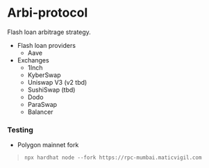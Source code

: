 # Arbi-protocol

Flash loan arbitrage strategy.

- Flash loan providers
    - Aave
- Exchanges
    - 1Inch
    - KyberSwap
    - Uniswap V3 (v2 tbd)
    - SushiSwap (tbd)
    - Dodo
    - ParaSwap
    - Balancer

### Testing
 - Polygon mainnet fork
> ```npx hardhat node --fork https://rpc-mumbai.maticvigil.com```